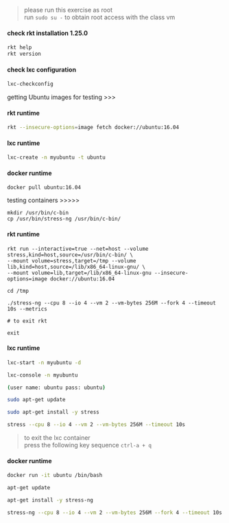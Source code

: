 >  please run this exercise as root <br>
>  run `sudo su -` to obtain root access with the class vm

#### check rkt installation 1.25.0
```bash
rkt help
rkt version
```

#### check lxc configuration
```bash
lxc-checkconfig
```

getting Ubuntu images for testing >>>

#### rkt runtime

```bash
rkt --insecure-options=image fetch docker://ubuntu:16.04
```

#### lxc runtime

```bash
lxc-create -n myubuntu -t ubuntu
```

#### docker runtime

```shell
docker pull ubuntu:16.04
```

testing containers >>>>>

```shell
mkdir /usr/bin/c-bin
cp /usr/bin/stress-ng /usr/bin/c-bin/
```

#### rkt runtime

```shell
rkt run --interactive=true --net=host --volume stress,kind=host,source=/usr/bin/c-bin/ \
--mount volume=stress,target=/tmp --volume lib,kind=host,source=/lib/x86_64-linux-gnu/ \
--mount volume=lib,target=/lib/x86_64-linux-gnu --insecure-options=image docker://ubuntu:16.04

cd /tmp

./stress-ng --cpu 8 --io 4 --vm 2 --vm-bytes 256M --fork 4 --timeout 10s --metrics

# to exit rkt

exit
```


#### lxc runtime

```bash
lxc-start -n myubuntu -d

lxc-console -n myubuntu

(user name: ubuntu pass: ubuntu)

sudo apt-get update

sudo apt-get install -y stress

stress --cpu 8 --io 4 --vm 2 --vm-bytes 256M --timeout 10s

```

> to exit the lxc container <br>
> press the following key sequence `ctrl-a + q`

#### docker runtime

```bash
docker run -it ubuntu /bin/bash

apt-get update

apt-get install -y stress-ng

stress-ng --cpu 8 --io 4 --vm 2 --vm-bytes 256M --fork 4 --timeout 10s --metrics
```

